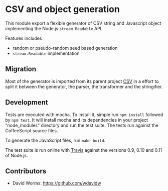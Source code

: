 
CSV and object generation
=========================

This module export a flexible generator of CSV string and Javascript object 
implementing the Node.js `stream.Readable` API.

Features includes

*   random or pseudo-random seed based generation
*   `stream.Readable` implementation


Migration
---------

Most of the generator is imported from its parent project [CSV][csv] in a effort 
to split it between the generator, the parser, the transformer and the stringifier.

Development
-----------

Tests are executed with mocha. To install it, simple run `npm install` 
followed by `npm test`. It will install mocha and its dependencies in your 
project "node_modules" directory and run the test suite. The tests run 
against the CoffeeScript source files.

To generate the JavaScript files, run `make build`.

The test suite is run online with [Travis][travis] against the versions 
0.9, 0.10 and 0.11 of Node.js.

Contributors
------------

*   David Worms: <https://github.com/wdavidw>

[csv]: https://github.com/wdavidw/node-csv
[travis]: https://travis-ci.org/#!/wdavidw/node-csv-parser
